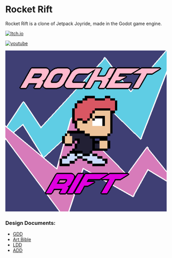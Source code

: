 # Rocket Rift

Rocket Rift is a clone of Jetpack Joyride, made in the Godot game engine.

[![Itch.io](https://img.shields.io/badge/Itch-%23FF0B34.svg?style=for-the-badge&logo=Itch.io&logoColor=white)](https://brallex.itch.io/rocket-rift)

[![youtube](https://img.shields.io/badge/youtube-FF0000?style=for-the-badge&logo=YouTube&logoColor=white)](https://youtu.be/L6W2Pi14xFw)

![icon](./assets/icon.png)

### Design Documents:

- [GDD](./gdd/game-design-document/gdd.md)
- [Art Bible](./gdd/art-bible/art-bible.md)
- [LDD](./gdd/level-design-document/ldd.md)
- [ADD](./gdd/audio-design-document/add.md)

